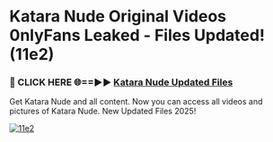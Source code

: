 # Katara Nude Original Videos 0nlyFans Leaked - Files Updated! (11e2)

<h3>🔴 CLICK HERE 🌐==►► <a href="https://tinyurl.com/4mcuefdz" rel="nofollow">Katara Nude Updated Files</a></h3>

Get Katara Nude and all content. Now you can access all videos and pictures of Katara Nude. New Updated Files 2025!

[![11e2](https://i.imgur.com/StAQSOY.gif)](https://tinyurl.com/4mcuefdz)

